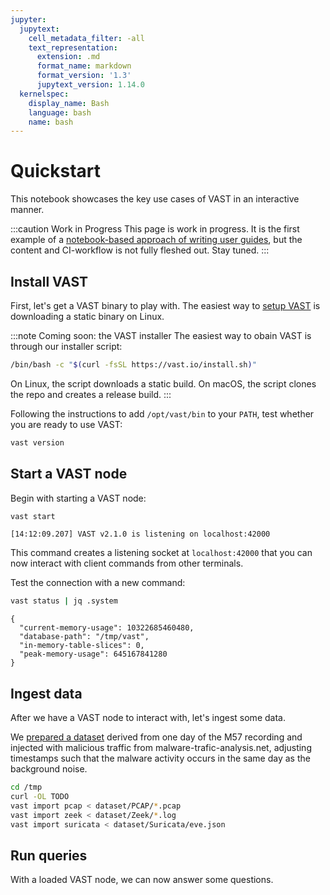 ```yaml
---
jupyter:
  jupytext:
    cell_metadata_filter: -all
    text_representation:
      extension: .md
      format_name: markdown
      format_version: '1.3'
      jupytext_version: 1.14.0
  kernelspec:
    display_name: Bash
    language: bash
    name: bash
---
```


# Quickstart

This notebook showcases the key use cases of VAST in an interactive manner.

:::caution Work in Progress
This page is work in progress. It is the first example of a [notebook-based
approach of writing user
guides](/docs/develop/contributing/notebooks), but the content and
CI-workflow is not fully fleshed out. Stay tuned.
:::

## Install VAST

First, let's get a VAST binary to play with. The easiest way to [setup
VAST](/docs/setup) is downloading a static binary on Linux.

:::note Coming soon: the VAST installer
The easiest way to obain VAST is through our installer script:

```bash .noeval
/bin/bash -c "$(curl -fsSL https://vast.io/install.sh)"
```

On Linux, the script downloads a static build. On macOS, the script clones the
repo and creates a release build.
:::

Following the instructions to add `/opt/vast/bin` to your `PATH`, test
whether you are ready to use VAST:

```bash .noeval
vast version
```

## Start a VAST node

Begin with starting a VAST node:

```bash .noeval
vast start
```
```
[14:12:09.207] VAST v2.1.0 is listening on localhost:42000
```

This command creates a listening socket at `localhost:42000` that you can now
interact with client commands from other terminals.

Test the connection with a new command:

```bash .noeval
vast status | jq .system
```
```
{
  "current-memory-usage": 10322685460480,
  "database-path": "/tmp/vast",
  "in-memory-table-slices": 0,
  "peak-memory-usage": 645167841280
}
```

## Ingest data

After we have a VAST node to interact with, let's ingest some data.

We [prepared a dataset][m57-with-malware] derived from one day of the M57
recording and injected with malicious traffic from malware-trafic-analysis.net,
adjusting timestamps such that the malware activity occurs in the same day as
the background noise.

[m57-with-malware]: https://drive.google.com/drive/folders/1mPJYVGKTk86P2JU3KD-WFz8tUkTLK095?usp=sharing

```bash .noeval
cd /tmp
curl -OL TODO
vast import pcap < dataset/PCAP/*.pcap
vast import zeek < dataset/Zeek/*.log
vast import suricata < dataset/Suricata/eve.json
```

## Run queries

With a loaded VAST node, we can now answer some questions.
